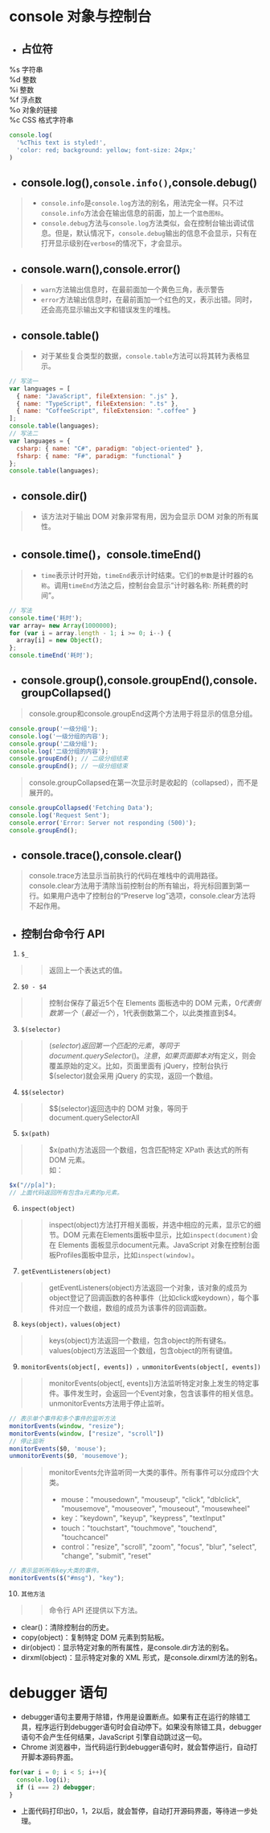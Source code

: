 # console 对象与控制台   
* ## 占位符  
%s 字符串  
%d 整数  
%i 整数  
%f 浮点数  
%o 对象的链接  
%c CSS 格式字符串  
~~~javascript
console.log(
  '%cThis text is styled!',
  'color: red; background: yellow; font-size: 24px;'
)
~~~
* ## console.log(),`console.info()`,console.debug()  
> * `console.info`是`console.log`方法的别名，用法完全一样。只不过`console.info`方法会在输出信息的前面，加上一个`蓝色图标`。
> * `console.debug`方法与`console.log`方法类似，会在控制台输出调试信息。但是，默认情况下，`console.debug`输出的信息不会显示，只有在打开显示级别在`verbose`的情况下，才会显示。
* ## console.warn(),console.error()  
> * `warn`方法输出信息时，在最前面加一个黄色三角，表示警告
> * `error`方法输出信息时，在最前面加一个红色的叉，表示出错。同时，还会高亮显示输出文字和错误发生的堆栈。
* ## console.table()  
> * 对于某些复合类型的数据，`console.table`方法可以将其转为表格显示。  
```javaScript
// 写法一
var languages = [
  { name: "JavaScript", fileExtension: ".js" },
  { name: "TypeScript", fileExtension: ".ts" },
  { name: "CoffeeScript", fileExtension: ".coffee" }
];
console.table(languages);
// 写法二
var languages = {
  csharp: { name: "C#", paradigm: "object-oriented" },
  fsharp: { name: "F#", paradigm: "functional" }
};
console.table(languages);
```
* ## console.dir()  
> * 该方法对于输出 DOM 对象非常有用，因为会显示 DOM 对象的所有属性。
* ## console.time()，console.timeEnd()  
> * `time`表示计时开始，`timeEnd`表示计时结束。它们的`参数`是计时器的`名称`。调用`timeEnd`方法之后，控制台会显示“计时器名称: 所耗费的时间”。
```javaScript
// 写法
console.time('耗时');
var array= new Array(1000000);
for (var i = array.length - 1; i >= 0; i--) {
  array[i] = new Object();
};
console.timeEnd('耗时');
```
* ## console.group(),console.groupEnd(),console.groupCollapsed()  
> console.group和console.groupEnd这两个方法用于将显示的信息分组。
```javaScript
console.group('一级分组');
console.log('一级分组的内容');
console.group('二级分组');
console.log('二级分组的内容');
console.groupEnd(); // 二级分组结束
console.groupEnd(); // 一级分组结束
```
> console.groupCollapsed在第一次显示时是收起的（collapsed），而不是展开的。
```javaScript
console.groupCollapsed('Fetching Data');
console.log('Request Sent');
console.error('Error: Server not responding (500)');
console.groupEnd();
```
* ## console.trace(),console.clear()
> console.trace方法显示当前执行的代码在堆栈中的调用路径。  
> console.clear方法用于清除当前控制台的所有输出，将光标回置到第一行。如果用户选中了控制台的“Preserve log”选项，console.clear方法将不起作用。  
* ## 控制台命令行 API
1. `$_`  
>> 返回上一个表达式的值。
2. `$0 - $4`  
>> 控制台保存了最近5个在 Elements 面板选中的 DOM 元素，$0代表倒数第一个（最近一个），$1代表倒数第二个，以此类推直到$4。
3. `$(selector)`  
>> $(selector)返回第一个匹配的元素，等同于document.querySelector()。注意，如果页面脚本对$有定义，则会覆盖原始的定义。比如，页面里面有 jQuery，控制台执行$(selector)就会采用 jQuery 的实现，返回一个数组。
4. `$$(selector)`  
>> $$(selector)返回选中的 DOM 对象，等同于document.querySelectorAll
5. `$x(path)`  
>> $x(path)方法返回一个数组，包含匹配特定 XPath 表达式的所有 DOM 元素。  
>> 如： 
```javaScript
$x("//p[a]");
// 上面代码返回所有包含a元素的p元素。
```
6. `inspect(object)`  
>> inspect(object)方法打开相关面板，并选中相应的元素，显示它的细节。DOM 元素在Elements面板中显示，比如`inspect(document)`会在 Elements 面板显示document元素。JavaScript 对象在控制台面板Profiles面板中显示，比如`inspect(window)`。  
7. `getEventListeners(object)`  
>> getEventListeners(object)方法返回一个对象，该对象的成员为object登记了回调函数的各种事件（比如click或keydown），每个事件对应一个数组，数组的成员为该事件的回调函数。  
8. `keys(object)，values(object)`  
>> keys(object)方法返回一个数组，包含object的所有键名。  
>> values(object)方法返回一个数组，包含object的所有键值。  
9. `monitorEvents(object[, events]) ，unmonitorEvents(object[, events])`  
>> monitorEvents(object[, events])方法监听特定对象上发生的特定事件。事件发生时，会返回一个Event对象，包含该事件的相关信息。unmonitorEvents方法用于停止监听。  
~~~javaScript
// 表示单个事件和多个事件的监听方法
monitorEvents(window, "resize");
monitorEvents(window, ["resize", "scroll"])
// 停止监听
monitorEvents($0, 'mouse');
unmonitorEvents($0, 'mousemove');
~~~
>> monitorEvents允许监听同一大类的事件。所有事件可以分成四个大类。
>> * mouse："mousedown", "mouseup", "click", "dblclick", "mousemove", "mouseover", "mouseout", "mousewheel"
>> * key："keydown", "keyup", "keypress", "textInput"
>> * touch："touchstart", "touchmove", "touchend", "touchcancel"
>> * control："resize", "scroll", "zoom", "focus", "blur", "select", "change", "submit", "reset"
~~~js
// 表示监听所有key大类的事件。
monitorEvents($("#msg"), "key");
~~~
10. `其他方法`  
>> 命令行 API 还提供以下方法。
* clear()：清除控制台的历史。
* copy(object)：复制特定 DOM 元素到剪贴板。
* dir(object)：显示特定对象的所有属性，是console.dir方法的别名。
* dirxml(object)：显示特定对象的 XML 形式，是console.dirxml方法的别名。
# debugger 语句
* debugger语句主要用于除错，作用是设置断点。如果有正在运行的除错工具，程序运行到debugger语句时会自动停下。如果没有除错工具，debugger语句不会产生任何结果，JavaScript 引擎自动跳过这一句。
* Chrome 浏览器中，当代码运行到debugger语句时，就会暂停运行，自动打开脚本源码界面。
~~~js
for(var i = 0; i < 5; i++){
  console.log(i);
  if (i === 2) debugger;
}
~~~
* 上面代码打印出0，1，2以后，就会暂停，自动打开源码界面，等待进一步处理。